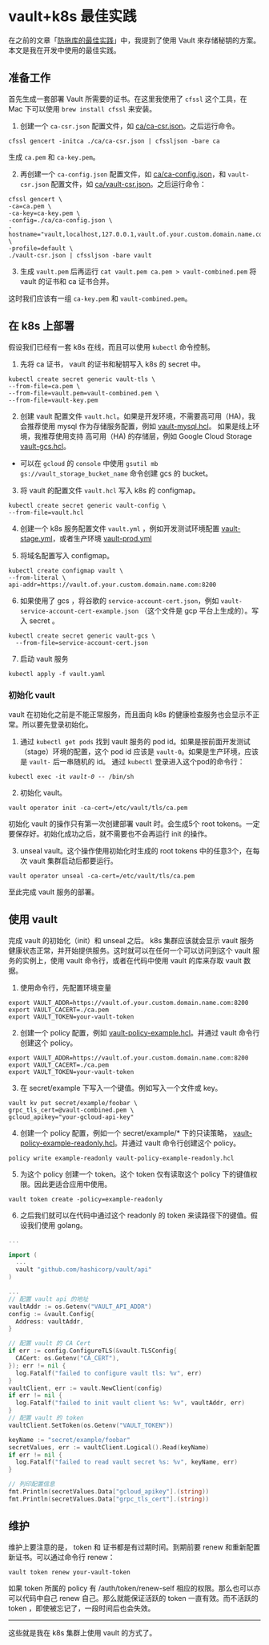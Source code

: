 # vault+k8s 最佳实践

在之前的文章「[防拖库的最佳实践](https://www.sagittarius.ai/blog/2018/9/3/hashicorp-vault)」中，我提到了使用 Vault 來存储秘钥的方案。本文是我在开发中使用的最佳实践。

## 准备工作

首先生成一套部署 Vault 所需要的证书。在这里我使用了 `cfssl` 这个工具，在 Mac 下可以使用 `brew install cfssl` 来安装。

1. 创建一个 `ca-csr.json` 配置文件，如 [ca/ca-csr.json](ca/ca-csr.json)。之后运行命令。

  `cfssl gencert -initca ./ca/ca-csr.json | cfssljson -bare ca`

  生成 `ca.pem` 和 `ca-key.pem`。

2. 再创建一个 `ca-config.json` 配置文件，如 [ca/ca-config.json](ca/ca-config.json)，和 `vault-csr.json` 配置文件，如 [ca/vault-csr.json](ca/vault-csr.json)。之后运行命令：
  ```
  cfssl gencert \
  -ca=ca.pem \
  -ca-key=ca-key.pem \
  -config=./ca/ca-config.json \
  -hostname="vault,localhost,127.0.0.1,vault.of.your.custom.domain.name.com" \
  -profile=default \
  ./vault-csr.json | cfssljson -bare vault
  ```
3. 生成 `vault.pem` 后再运行 `cat vault.pem ca.pem > vault-combined.pem` 将 vault 的证书和 ca 证书合并。

这时我们应该有一组 `ca-key.pem` 和 `vault-combined.pem`。

## 在 k8s 上部署

假设我们已经有一套 k8s 在线，而且可以使用 `kubectl` 命令控制。

1. 先将 ca 证书， vault 的证书和秘钥写入 k8s 的 secret 中。

  ```
  kubectl create secret generic vault-tls \
  --from-file=ca.pem \
  --from-file=vault.pem=vault-combined.pem \
  --from-file=vault-key.pem
  ```

2. 创建 vault 配置文件 `vault.hcl`。如果是开发环境，不需要高可用（HA)，我会推荐使用 mysql 作为存储服务配置，例如 [vault-mysql.hcl](vault-mysql.hcl)。 如果是线上环境，我推荐使用支持 高可用（HA) 的存储层，例如 Google Cloud Storage [vault-gcs.hcl](vault-gcs.hcl)。

  - 可以在 `gcloud` 的 `console` 中使用 `gsutil mb gs://vault_storage_bucket_name` 命令创建 gcs 的 bucket。

3. 将 vault 的配置文件 `vault.hcl` 写入 k8s 的 configmap。
  ```
  kubectl create secret generic vault-config \
  --from-file=vault.hcl
  ```

4. 创建一个 k8s 服务配置文件 `vault.yml` ，例如开发测试环境配置 [vault-stage.yml](vault-stage.yml)，或者生产环境 [vault-prod.yml](vault-prod.yml)

5. 将域名配置写入 configmap。

  ```
  kubectl create configmap vault \
  --from-literal \
  api-addr=https://vault.of.your.custom.domain.name.com:8200
  ```

6. 如果使用了 gcs ，将谷歌的 `service-account-cert.json`，例如 `vault-service-account-cert-example.json` （这个文件是 gcp 平台上生成的）。写入 secret 。

  ```
  kubectl create secret generic vault-gcs \
    --from-file=service-account-cert.json
  ```

7. 启动 vault 服务

  `kubectl apply -f vault.yaml`

### 初始化 vault

vault 在初始化之前是不能正常服务，而且面向 k8s 的健康检查服务也会显示不正常。所以要先登录初始化。

1. 通过 `kubectl get pods` 找到 vault 服务的 pod id。如果是按前面开发测试（stage）环境的配置，这个 pod id 应该是 `vault-0`。如果是生产环境，应该是 `vault-` 后一串随机的 id。 通过 `kubectl` 登录进入这个pod的命令行：

  `kubectl exec -it `*`vault-0`*` -- /bin/sh`

2. 初始化 vault。

  `vault operator init -ca-cert=/etc/vault/tls/ca.pem`

  初始化 vault 的操作只有第一次创建部署 vault 时。会生成5个 root tokens。一定要保存好。初始化成功之后，就不需要也不会再运行 init 的操作。

3. unseal vault。这个操作使用初始化时生成的 root tokens 中的任意3个，在每次 vault 集群启动后都要运行。

  `vault operator unseal -ca-cert=/etc/vault/tls/ca.pem`

  至此完成 vault 服务的部署。

## 使用 vault

完成 vault 的初始化（init）和 unseal 之后。 k8s 集群应该就会显示 vault 服务健康状态正常，并开始提供服务。这时就可以在任何一个可以访问到这个 vault 服务的实例上，使用 vault 命令行，或者在代码中使用 vault 的库来存取 vault 数据。

1. 使用命令行，先配置环境变量

  ```
  export VAULT_ADDR=https://vault.of.your.custom.domain.name.com:8200
  export VAULT_CACERT=./ca.pem
  export VAULT_TOKEN=your-vault-token
  ```

2. 创建一个 policy 配置，例如 [vault-policy-example.hcl](vault-policy-example.hcl)。并通过 vault 命令行创建这个 policy。

  ```
  export VAULT_ADDR=https://vault.of.your.custom.domain.name.com:8200 export VAULT_CACERT=./ca.pem
  export VAULT_TOKEN=your-vault-token
  ```

3. 在 secret/example 下写入一个键值。例如写入一个文件或 key。

  ```
  vault kv put secret/example/foobar \
  grpc_tls_cert=@vault-combined.pem \
  gcloud_apikey="your-gcloud-api-key"
  ```

4. 创建一个 policy 配置，例如一个 secret/example/* 下的只读策略， [vault-policy-example-readonly.hcl](vault-policy-example-readonly.hcl)。并通过 vault 命令行创建这个 policy。

  `policy write example-readonly vault-policy-example-readonly.hcl`

5. 为这个 policy 创建一个 token。这个 token 仅有读取这个 policy 下的键值权限。因此更适合应用中使用。

  `vault token create -policy=example-readonly`

6. 之后我们就可以在代码中通过这个 readonly 的 token 来读路径下的键值。假设我们使用 golang。

  ```go
  ...

  import (
  	...
  	vault "github.com/hashicorp/vault/api"
  )

  ...
  // 配置 vault api 的地址
  vaultAddr := os.Getenv("VAULT_API_ADDR")
  config := &vault.Config{
  	Address: vaultAddr,
  }

  // 配置 vault 的 CA Cert
  if err := config.ConfigureTLS(&vault.TLSConfig{
  	CACert: os.Getenv("CA_CERT"),
  }); err != nil {
  	log.Fatalf("failed to configure vault tls: %v", err)
  }
  vaultClient, err := vault.NewClient(config)
  if err != nil {
  	log.Fatalf("failed to init vault client %s: %v", vaultAddr, err)
  }
  // 配置 vault 的 token
  vaultClient.SetToken(os.Getenv("VAULT_TOKEN"))

  keyName := "secret/example/foobar"
  secretValues, err := vaultClient.Logical().Read(keyName)
  if err != nil {
  	log.Fatalf("failed to read vault secret %s: %v", keyName, err)
  }

  // 列印配置信息
  fmt.Println(secretValues.Data["gcloud_apikey"].(string))
  fmt.Println(secretValues.Data["grpc_tls_cert"].(string))
  ```

## 维护

维护上要注意的是， token 和 证书都是有过期时间。到期前要 renew 和重新配置新证书。可以通过命令行 renew：

  `vault token renew your-vault-token`

如果 token 所属的 policy 有 /auth/token/renew-self 相应的权限。那么也可以亦可以代码中自己 renew 自己。那么就能保证活跃的 token 一直有效。而不活跃的 token ，即使被忘记了，一段时间后也会失效。

---

这些就是我在 k8s 集群上使用 vault 的方式了。
